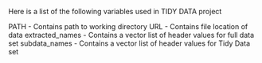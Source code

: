 Here is a list of the following variables used in TIDY DATA project

PATH - Contains path to working directory
URL - Contains file location of data
extracted_names - Contains a vector list of header values for full data set
subdata_names - Contains a vector list of header values for Tidy Data set

